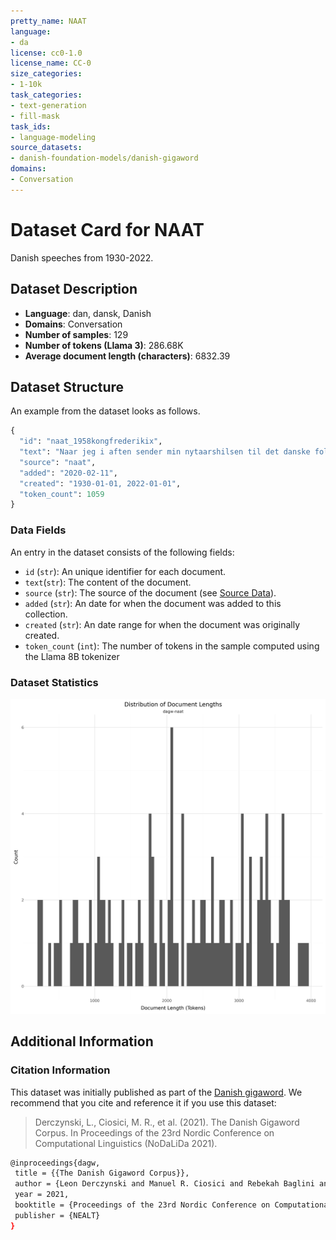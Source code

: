 ```yaml
---
pretty_name: NAAT
language:
- da
license: cc0-1.0
license_name: CC-0
size_categories:
- 1-10k
task_categories:
- text-generation
- fill-mask
task_ids:
- language-modeling
source_datasets:
- danish-foundation-models/danish-gigaword
domains:
- Conversation
---
```


# Dataset Card for NAAT

<!-- START-SHORT DESCRIPTION -->
Danish speeches from 1930-2022.
<!-- END-SHORT DESCRIPTION -->

<!-- TODO: Check for duplicates with 'danske-taler' -->

## Dataset Description


<!-- START-DESC-STATS -->
- **Language**: dan, dansk, Danish
- **Domains**: Conversation
- **Number of samples**: 129
- **Number of tokens (Llama 3)**: 286.68K
- **Average document length (characters)**: 6832.39
<!-- END-DESC-STATS -->



## Dataset Structure
An example from the dataset looks as follows.


<!-- START-SAMPLE -->
```py
{
  "id": "naat_1958kongfrederikix",
  "text": "Naar jeg i aften sender min nytaarshilsen til det danske folk og tænker tilbage paa det aar, der sva[...]",
  "source": "naat",
  "added": "2020-02-11",
  "created": "1930-01-01, 2022-01-01",
  "token_count": 1059
}
```

### Data Fields

An entry in the dataset consists of the following fields:

- `id` (`str`): An unique identifier for each document.
- `text`(`str`): The content of the document.
- `source` (`str`): The source of the document (see [Source Data](#source-data)).
- `added` (`str`): An date for when the document was added to this collection.
- `created` (`str`): An date range for when the document was originally created.
- `token_count` (`int`): The number of tokens in the sample computed using the Llama 8B tokenizer
<!-- END-SAMPLE -->

### Dataset Statistics

<!-- START-DATASET PLOTS -->
<p align="center">
<img src="./images/dist_document_length.png" width="600" style="margin-right: 10px;" />
</p>
<!-- END-DATASET PLOTS -->


## Additional Information


### Citation Information

This dataset was initially published as part of the [Danish gigaword](https://huggingface.co/danish-foundation-models). We recommend that you cite and reference it if you use this dataset:

> Derczynski, L., Ciosici, M. R., et al. (2021). The Danish Gigaword Corpus. In Proceedings of the 23rd Nordic Conference on Computational Linguistics (NoDaLiDa 2021).

```bash
@inproceedings{dagw,
 title = {{The Danish Gigaword Corpus}},
 author = {Leon Derczynski and Manuel R. Ciosici and Rebekah Baglini and Morten H. Christiansen and Jacob Aarup Dalsgaard and Riccardo Fusaroli and Peter Juel Henrichsen and Rasmus Hvingelby and Andreas Kirkedal and Alex Speed Kjeldsen and Claus Ladefoged and Finn Årup Nielsen and Jens Madsen and Malte Lau Petersen and Jonathan Hvithamar Rystrøm and Daniel Varab},
 year = 2021,
 booktitle = {Proceedings of the 23rd Nordic Conference on Computational Linguistics},
 publisher = {NEALT}
}
```
